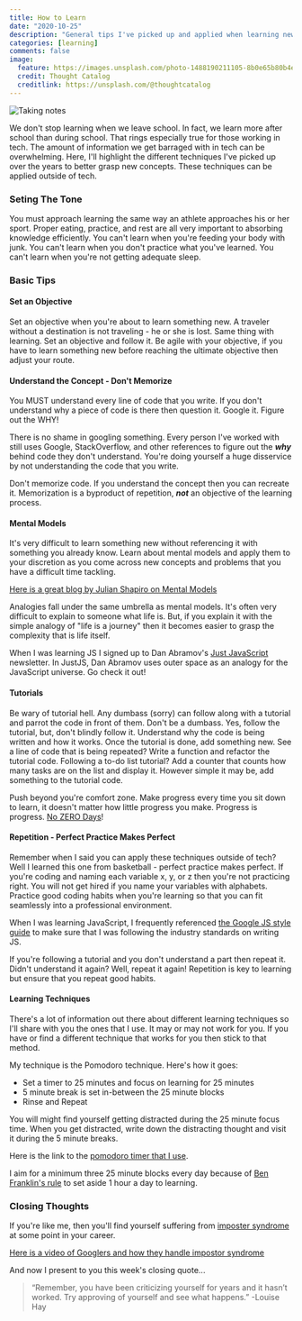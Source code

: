 ```yaml
---
title: How to Learn
date: "2020-10-25"
description: "General tips I've picked up and applied when learning new concepts."
categories: [learning]
comments: false
image:
  feature: https://images.unsplash.com/photo-1488190211105-8b0e65b80b4e?ixlib=rb-1.2.1&ixid=eyJhcHBfaWQiOjEyMDd9&auto=format&fit=crop&w=1050&q=80
  credit: Thought Catalog
  creditlink: https://unsplash.com/@thoughtcatalog
---
```


![Taking notes](https://images.unsplash.com/photo-1488190211105-8b0e65b80b4e?ixlib=rb-1.2.1&ixid=eyJhcHBfaWQiOjEyMDd9&auto=format&fit=crop&w=1050&q=80)

We don't stop learning when we leave school. In fact, we learn more after school than during school. That rings especially true for those working in tech. The amount of information we get barraged with in tech can be overwhelming. Here, I'll highlight the different techniques I've picked up over the years to better grasp new concepts. These techniques can be applied outside of tech.

### Seting The Tone

You must approach learning the same way an athlete approaches his or her sport. Proper eating, practice, and rest are all very important to absorbing knowledge efficiently. You can't learn when you're feeding your body with junk. You can't learn when you don't practice what you've learned. You can't learn when you're not getting adequate sleep.

### Basic Tips

#### Set an Objective

Set an objective when you're about to learn something new. A traveler without a destination is not traveling - he or she is lost. Same thing with learning. Set an objective and follow it. Be agile with your objective, if you have to learn something new before reaching the ultimate objective then adjust your route.

#### Understand the Concept - Don't Memorize

You MUST understand every line of code that you write. If you don't understand why a piece of code is there then question it. Google it. Figure out the WHY!

There is no shame in googling something. Every person I've worked with still uses Google, StackOverflow, and other references to figure out the **_why_** behind code they don't understand. You're doing yourself a huge disservice by not understanding the code that you write.

Don't memorize code. If you understand the concept then you can recreate it. Memorization is a byproduct of repetition, **_not_** an objective of the learning process.

#### Mental Models

It's very difficult to learn something new without referencing it with something you already know. Learn about mental models and apply them to your discretion as you come across new concepts and problems that you have a difficult time tackling.

[Here is a great blog by Julian Shapiro on Mental Models](https://www.julian.com/blog/mental-model-examples)

Analogies fall under the same umbrella as mental models. It's often very difficult to explain to someone what life is. But, if you explain it with the simple analogy of "life is a journey" then it becomes easier to grasp the complexity that is life itself.

When I was learning JS I signed up to Dan Abramov's [Just JavaScript](https://justjavascript.com/) newsletter. In JustJS, Dan Abramov uses outer space as an analogy for the JavaScript universe. Go check it out!

#### Tutorials

Be wary of tutorial hell. Any dumbass (sorry) can follow along with a tutorial and parrot the code in front of them. Don't be a dumbass. Yes, follow the tutorial, but, don't blindly follow it. Understand why the code is being written and how it works. Once the tutorial is done, add something new. See a line of code that is being repeated? Write a function and refactor the tutorial code. Following a to-do list tutorial? Add a counter that counts how many tasks are on the list and display it. However simple it may be, add something to the tutorial code.

Push beyond you're comfort zone. Make progress every time you sit down to learn, it doesn't matter how little progress you make. Progress is progress.
[No ZERO Days](https://www.reddit.com/r/getdisciplined/comments/1q96b5/i_just_dont_care_about_myself/cdah4af/)!

#### Repetition - Perfect Practice Makes Perfect

Remember when I said you can apply these techniques outside of tech? Well I learned this one from basketball - perfect practice makes perfect. If you're coding and naming each variable x, y, or z then you're not practicing right. You will not get hired if you name your variables with alphabets. Practice good coding habits when you're learning so that you can fit seamlessly into a professional environment.

When I was learning JavaScript, I frequently referenced [the Google JS style guide](https://google.github.io/styleguide/jsguide.html) to make sure that I was following the industry standards on writing JS.

If you're following a tutorial and you don't understand a part then repeat it. Didn't understand it again? Well, repeat it again! Repetition is key to learning but ensure that you repeat good habits.

#### Learning Techniques

There's a lot of information out there about different learning techniques so I'll share with you the ones that I use. It may or may not work for you. If you have or find a different technique that works for you then stick to that method.

My technique is the Pomodoro technique. Here's how it goes:

- Set a timer to 25 minutes and focus on learning for 25 minutes
- 5 minute break is set in-between the 25 minute blocks
- Rinse and Repeat

You will might find yourself getting distracted during the 25 minute focus time. When you get distracted, write down the distracting thought and visit it during the 5 minute breaks.

Here is the link to the [pomodoro timer that I use](https://tomato-timer.com/).

I aim for a minimum three 25 minute blocks every day because of [Ben Franklin's rule](https://www.ucf.edu/news/new-goal-follow-ben-franklins-plan-spend-1-hour-day-learn-something/) to set aside 1 hour a day to learning.

### Closing Thoughts

If you're like me, then you'll find yourself suffering from [imposter syndrome](https://en.wikipedia.org/wiki/Impostor_syndrome) at some point in your career.

[Here is a video of Googlers and how they handle impostor syndrome](https://youtu.be/pIvWpLgNWPA)

And now I present to you this week's closing quote...

> “Remember, you have been criticizing yourself for years and it hasn’t worked. Try approving of yourself and see what happens.” -Louise Hay
